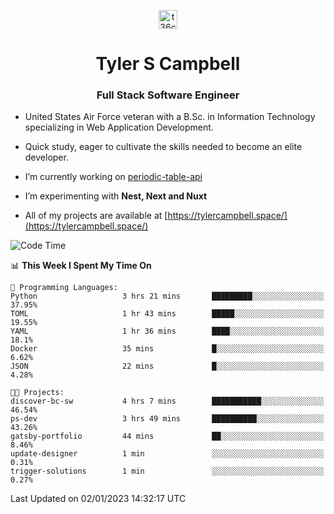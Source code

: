<p align="center">
<a href="https://www.linkedin.com/in/t36campbell" target="blank"><img align="center" src="https://ik.imagekit.io/t36campbell/Portfolio/linkedin.png.original_m8bbGgPh6.png" alt="t36campbell" height="30" width="30" /></a>
</p>
<h1 align="center">Tyler S Campbell</h1>
<h3 align="center">Full Stack Software Engineer</h3>

* United States Air Force veteran with a B.Sc. in Information Technology specializing in Web Application Development. 

* Quick study, eager to cultivate the skills needed to become an elite developer.

* I’m currently working on [periodic-table-api](https://github.com/t36campbell/periodic-table-api)

* I’m experimenting with **Nest, Next and Nuxt**

* All of my projects are available at [https://tylercampbell.space/](https://tylercampbell.space/)

<!--START_SECTION:waka-->
![Code Time](http://img.shields.io/badge/Code%20Time-2%2C065%20hrs%2036%20mins-blue)

📊 **This Week I Spent My Time On** 

```text
💬 Programming Languages: 
Python                   3 hrs 21 mins       █████████░░░░░░░░░░░░░░░░   37.95% 
TOML                     1 hr 43 mins        █████░░░░░░░░░░░░░░░░░░░░   19.55% 
YAML                     1 hr 36 mins        ████░░░░░░░░░░░░░░░░░░░░░   18.1% 
Docker                   35 mins             █░░░░░░░░░░░░░░░░░░░░░░░░   6.62% 
JSON                     22 mins             █░░░░░░░░░░░░░░░░░░░░░░░░   4.28%

🐱‍💻 Projects: 
discover-bc-sw           4 hrs 7 mins        ███████████░░░░░░░░░░░░░░   46.54% 
ps-dev                   3 hrs 49 mins       ██████████░░░░░░░░░░░░░░░   43.26% 
gatsby-portfolio         44 mins             ██░░░░░░░░░░░░░░░░░░░░░░░   8.46% 
update-designer          1 min               ░░░░░░░░░░░░░░░░░░░░░░░░░   0.31% 
trigger-solutions        1 min               ░░░░░░░░░░░░░░░░░░░░░░░░░   0.27%

```


 Last Updated on 02/01/2023 14:32:17 UTC
<!--END_SECTION:waka-->
